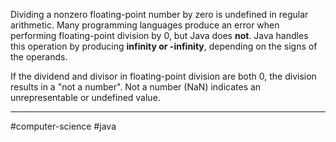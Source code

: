 Dividing a nonzero floating-point number by zero is undefined in regular arithmetic. Many programming languages produce an error when performing floating-point division by 0, but Java does **not**. Java handles this operation by producing **infinity or -infinity**, depending on the signs of the operands.

If the dividend and divisor in floating-point division are both 0, the division results in a "not a number". Not a number (NaN) indicates an unrepresentable or undefined value.

---
#computer-science #java